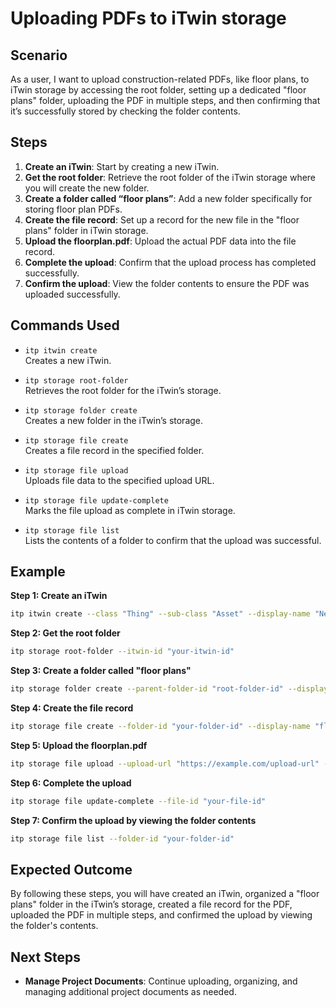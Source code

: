 # Uploading PDFs to iTwin storage

## Scenario

As a user, I want to upload construction-related PDFs, like floor plans, to iTwin storage by accessing the root folder, setting up a dedicated "floor plans" folder, uploading the PDF in multiple steps, and then confirming that it’s successfully stored by checking the folder contents.

## Steps

1. **Create an iTwin**: Start by creating a new iTwin.
2. **Get the root folder**: Retrieve the root folder of the iTwin storage where you will create the new folder.
3. **Create a folder called “floor plans”**: Add a new folder specifically for storing floor plan PDFs.
4. **Create the file record**: Set up a record for the new file in the "floor plans" folder in iTwin storage.
5. **Upload the floorplan.pdf**: Upload the actual PDF data into the file record.
6. **Complete the upload**: Confirm that the upload process has completed successfully.
7. **Confirm the upload**: View the folder contents to ensure the PDF was uploaded successfully.

## Commands Used

- `itp itwin create`  
  Creates a new iTwin.

- `itp storage root-folder`  
  Retrieves the root folder for the iTwin’s storage.

- `itp storage folder create`  
  Creates a new folder in the iTwin’s storage.

- `itp storage file create`  
  Creates a file record in the specified folder.

- `itp storage file upload`  
  Uploads file data to the specified upload URL.

- `itp storage file update-complete`  
  Marks the file upload as complete in iTwin storage.

- `itp storage file list`  
  Lists the contents of a folder to confirm that the upload was successful.

## Example

**Step 1: Create an iTwin**
```bash
itp itwin create --class "Thing" --sub-class "Asset" --display-name "New Infrastructure Project" 
```

**Step 2: Get the root folder**
```bash
itp storage root-folder --itwin-id "your-itwin-id"
```

**Step 3: Create a folder called "floor plans"**
```bash
itp storage folder create --parent-folder-id "root-folder-id" --display-name "Floor Plans"
```

**Step 4: Create the file record**
```bash
itp storage file create --folder-id "your-folder-id" --display-name "floorplan.pdf"
```

**Step 5: Upload the floorplan.pdf**
```bash
itp storage file upload --upload-url "https://example.com/upload-url" --file-path "/path/to/floorplan.pdf"
```

**Step 6: Complete the upload**
```bash
itp storage file update-complete --file-id "your-file-id"
```

**Step 7: Confirm the upload by viewing the folder contents**
```bash
itp storage file list --folder-id "your-folder-id"
```

## Expected Outcome

By following these steps, you will have created an iTwin, organized a "floor plans" folder in the iTwin’s storage, created a file record for the PDF, uploaded the PDF in multiple steps, and confirmed the upload by viewing the folder's contents.

## Next Steps

- **Manage Project Documents**: Continue uploading, organizing, and managing additional project documents as needed.
